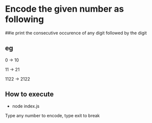 # Encode the given number as following
##ie print the consecutive occurence of any digit followed by the digit

## eg
   0 -> 10
   
   11 -> 21
  
   1122 -> 2122
   
   
## How to execute
 * node index.js

  Type any number to encode, type exit to break



